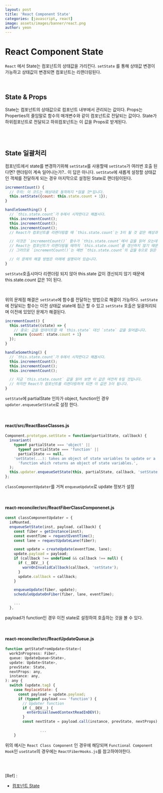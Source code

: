 ```yaml
---
layout: post
title: 'React Component State'
categories: [javascript, react]
image: assets/images/banner/react.png
author: yeon
---
```


# React Component State

`React` 에서 State는 컴포넌트의 상태값을 가리킨다. `setState` 를 통해 상태값 변경이 가능하고 상태값이 변경되면 컴포넌트는 리랜더링된다. <br>

<br>

## State & Props

State는 컴포넌트의 상태값으로 컴포넌트 내부에서 관리되는 값이다. Props는 Properties의 줄임말로 함수의 매개변수와 같이 컴포넌트로 전달되는 값이다. State가 하위컴포넌트로 전달되고 하위컴포넌트는 이 값을 Props로 받게된다. <br>

<br><br>

## State 일괄처리

컴포넌트에서 state를 변경하기위해 `setState`를 사용할때 `setState`가 여러번 호출 된다면? 랜더링이 계속 일어나는가?.. 이 답은 아니다. `setState`에 새롭게 설정할 상태값인 객체를 전달하게 되는 경우 마지막으로 설정된 State로 랜더링이된다. <br>

```jsx
incrementCount() {
  // 주의: 이 코드는 예상대로 동작하지 *않을 것*입니다.
  this.setState({count: this.state.count + 1});
}

handleSomething() {
  // `this.state.count`가 0에서 시작한다고 해봅시다.
  this.incrementCount();
  this.incrementCount();
  this.incrementCount();
  // React가 컴포넌트를 리렌더링할 때 `this.state.count`는 3이 될 것 같은 예상과 달리 1이 됩니다.

  // 이것은 `incrementCount()` 함수가 `this.state.count`에서 값을 읽어 오는데
  // React는 컴포넌트가 리렌더링될 때까지 `this.state.count`를 갱신하지 않기 때문입니다.
  // 그러므로 `incrementCount()`는 매번 `this.state.count`의 값을 0으로 읽은 뒤에 이 값을 1로 설정합니다.

  // 이 문제의 해결 방법은 아래에 설명되어 있습니다.
}
```

`setState`호출시마다 리랜더링 되지 않아 this.state 값이 갱신되지 않기 때문에 this.state.count 값은 1이 된다. <br>

<br>

위의 문제점 해결은 `setState`에 함수를 전달하는 방법으로 해결이 가능하다. `setState`에 전달되는 함수는 이전 상태값 state에 접근 할 수 있고 `setState` 호출은 일괄처리되며 이전에 있었던 문제가 해결된다. <br>

```jsx
incrementCount() {
  this.setState((state) => {
    // 중요: 값을 업데이트할 때 `this.state` 대신 `state` 값을 읽어옵니다.
    return {count: state.count + 1}
  });
}

handleSomething() {
  // `this.state.count`가 0에서 시작한다고 해봅시다.
  this.incrementCount();
  this.incrementCount();
  this.incrementCount();

  // 지금 `this.state.count` 값을 읽어 보면 이 값은 여전히 0일 것입니다.
  // 하지만 React가 컴포넌트를 리렌더링하게 되면 이 값은 3이 됩니다.
}
```

`setState`에 partialState 인자가 object, function인 경우 `updater.enqueueSetState`로 설정 한다. <br>

<br>

#### react/src/ReactBaseClasses.js

```jsx
Component.prototype.setState = function(partialState, callback) {
  invariant(
    typeof partialState === 'object' ||
      typeof partialState === 'function' ||
      partialState == null,
    'setState(...): takes an object of state variables to update or a ' +
      'function which returns an object of state variables.',
  );
  this.updater.enqueueSetState(this, partialState, callback, 'setState');
};
```

`classComponentUpdater`를 거쳐 `enqueueUpdate`로 update 정보가 설정 <br>

<br>

#### react-reconciler/src/ReactFiberClassComponenet.js

```jsx
const classComponentUpdater = {
  isMounted,
  enqueueSetState(inst, payload, callback) {
    const fiber = getInstance(inst);
    const eventTime = requestEventTime();
    const lane = requestUpdateLane(fiber);

    const update = createUpdate(eventTime, lane);
    update.payload = payload;
    if (callback !== undefined && callback !== null) {
      if (__DEV__) {
        warnOnInvalidCallback(callback, 'setState');
      }
      update.callback = callback;
    }

    enqueueUpdate(fiber, update);
    scheduleUpdateOnFiber(fiber, lane, eventTime);

    ...
  },
```

payload가 function인 경우 이전 state로 설정하여 호출하는 것을 볼 수 있다. <br>

<br>

#### react-reconciler/src/ReactUpdateQueue.js

```jsx
function getStateFromUpdate<State>(
  workInProgress: Fiber,
  queue: UpdateQueue<State>,
  update: Update<State>,
  prevState: State,
  nextProps: any,
  instance: any,
): any {
  switch (update.tag) {
    case ReplaceState: {
      const payload = update.payload;
      if (typeof payload === 'function') {
        // Updater function
        if (__DEV__) {
          enterDisallowedContextReadInDEV();
        }
        const nextState = payload.call(instance, prevState, nextProps);
        
				...
    }
```

위의 예시는 `React Class Component` 인 경우에 해당되며 `Functional Component Hook`인 `useState`의 경우에는 `ReactFiberHooks.js`를 참고하여야한다. <br>

<br><br>

[Ref] :

- [컴포넌트 State](https://ko.reactjs.org/docs/faq-state.html)

<br><br><br>